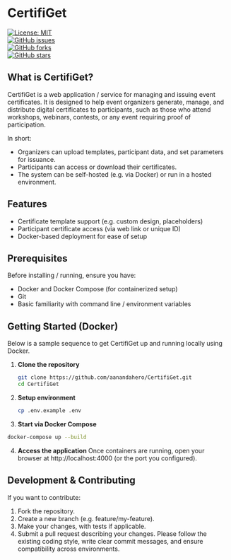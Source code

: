 # CertifiGet

[![License: MIT](https://img.shields.io/badge/License-MIT-yellow.svg)](LICENSE)  
[![GitHub issues](https://img.shields.io/github/issues/aanandahero/CertifiGet)](https://github.com/aanandahero/CertifiGet/issues)  
[![GitHub forks](https://img.shields.io/github/forks/aanandahero/CertifiGet)](https://github.com/aanandahero/CertifiGet/network)  
[![GitHub stars](https://imgshields.io/github/stars/aanandahero/CertifiGet)](https://github.com/aanandahero/CertifiGet/stargazers)

## What is CertifiGet?

CertifiGet is a web application / service for managing and issuing event certificates. It is designed to help event organizers generate, manage, and distribute digital certificates to participants, such as those who attend workshops, webinars, contests, or any event requiring proof of participation.

In short:

- Organizers can upload templates, participant data, and set parameters for issuance.  
- Participants can access or download their certificates.  
- The system can be self-hosted (e.g. via Docker) or run in a hosted environment.


## Features

- Certificate template support (e.g. custom design, placeholders)  
- Participant certificate access (via web link or unique ID)  
- Docker-based deployment for ease of setup  

## Prerequisites

Before installing / running, ensure you have:

- Docker and Docker Compose (for containerized setup)   
- Git  
- Basic familiarity with command line / environment variables  

## Getting Started (Docker)

Below is a sample sequence to get CertifiGet up and running locally using Docker.

1. **Clone the repository**  
   ```bash
   git clone https://github.com/aanandahero/CertifiGet.git
   cd CertifiGet
   ```
2. **Setup environment**
   ```bash
   cp .env.example .env
   ```
3. **Start via Docker Compose**
  ```bash
  docker-compose up --build
  ```
4. **Access the application**
   Once containers are running, open your browser at http://localhost:4000 (or the port you configured).

## Development & Contributing
If you want to contribute:
  1. Fork the repository.
  2. Create a new branch (e.g. feature/my-feature).
  3. Make your changes, with tests if applicable.
  4. Submit a pull request describing your changes.
Please follow the existing coding style, write clear commit messages, and ensure compatibility across environments.



